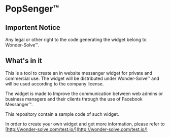 # PopSenger™


## Importent Notice
Any legal or other right to the code generating the widget belong to Wonder-Solve™.

## What's in it
This is a tool to create an in website messanger widget for private and commercial use. 
The widget will be distributed under Wonder-Solve™ and will be used according to the company license.

The widget is made to Improve the communication between web admins or business managers and their clients through the use of Facebook Messanger™.

This repository contain a sample code of such widget.

In order to create your own widget and get more information, please refer to [http://wonder-solve.com/test.io/](http://wonder-solve.com/test.io/)

